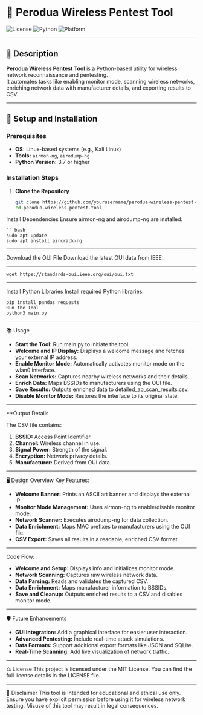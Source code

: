 # 🚀 Perodua Wireless Pentest Tool

![License](https://img.shields.io/badge/license-MIT-blue.svg)
![Python](https://img.shields.io/badge/python-3.7%2B-brightgreen)
![Platform](https://img.shields.io/badge/platform-Linux-lightgrey)

---

## 📝 Description
**Perodua Wireless Pentest Tool** is a Python-based utility for wireless network reconnaissance and pentesting.  
It automates tasks like enabling monitor mode, scanning wireless networks, enriching network data with manufacturer details, and exporting results to CSV.

---

## 🔧 Setup and Installation

### Prerequisites
- **OS:** Linux-based systems (e.g., Kali Linux)
- **Tools:** `airmon-ng`, `airodump-ng`
- **Python Version:** 3.7 or higher

### Installation Steps
1. **Clone the Repository**
   ```bash
   git clone https://github.com/yourusername/perodua-wireless-pentest-tool.git
   cd perodua-wireless-pentest-tool

Install Dependencies Ensure airmon-ng and airodump-ng are installed:

  	```bash
    sudo apt update
    sudo apt install aircrack-ng
---

Download the OUI File Download the latest OUI data from IEEE:

---

    wget https://standards-oui.ieee.org/oui/oui.txt

---

Install Python Libraries Install required Python libraries:

    pip install pandas requests
    Run the Tool
  	python3 main.py

--- 

📚 Usage
- **Start the Tool**: Run main.py to initiate the tool.
- **Welcome and IP Display:** Displays a welcome message and fetches your external IP address.
- **Enable Monitor Mode:** Automatically activates monitor mode on the wlan0 interface.
- **Scan Networks:** Captures nearby wireless networks and their details.
- **Enrich Data:** Maps BSSIDs to manufacturers using the OUI file.
- **Save Results:** Outputs enriched data to detailed_ap_scan_results.csv.
- **Disable Monitor Mode:** Restores the interface to its original state.


---
**Output Details

The CSV file contains:

1. **BSSID:** Access Point Identifier.  
2. **Channel:** Wireless channel in use.
3. **Signal Power:** Strength of the signal.
4. **Encryption:** Network privacy details.
5. **Manufacturer:** Derived from OUI data.

---

🖥️ Design Overview
Key Features:
- **Welcome Banner:** Prints an ASCII art banner and displays the external IP.
- **Monitor Mode Management:** Uses airmon-ng to enable/disable monitor mode.
- **Network Scanner:** Executes airodump-ng for data collection.
- **Data Enrichment:** Maps MAC prefixes to manufacturers using the OUI file.
- **CSV Export:** Saves all results in a readable, enriched CSV format.


---

Code Flow:
- **Welcome and Setup:** Displays info and initializes monitor mode.
- **Network Scanning:** Captures raw wireless network data.
- **Data Parsing:** Reads and validates the captured CSV.
- **Data Enrichment:** Maps manufacturer information to BSSIDs.
- **Save and Cleanup:** Outputs enriched results to a CSV and disables monitor mode.


---


🛡️ Future Enhancements
- **GUI Integration:** Add a graphical interface for easier user interaction.
- **Advanced Pentesting:** Include real-time attack simulations.
- **Data Formats:** Support additional export formats like JSON and SQLite.
- **Real-Time Scanning:** Add live visualization of network traffic.

---

⚖️ License
This project is licensed under the MIT License.
You can find the full license details in the LICENSE file.

--- 

🌟 Disclaimer
This tool is intended for educational and ethical use only.
Ensure you have explicit permission before using it for wireless network testing. Misuse of this tool may result in legal consequences.



